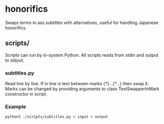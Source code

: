 # honorifics
Swaps terms in ass subtitles with alternatives, useful for handling Japanese honorifics.

## scripts/

Scripts can run by in-system Python. All scripts reads from stdin and output to stdout.

### subtitles.py

Read line by line.
If in line is text between marks {\*}...{\*...} then swap it. 
Marks can be changed by providing arguments to class TextSwapperInMark constructor in script.

### Example

`python3 ./scripts/subtitles.py < input > output`
